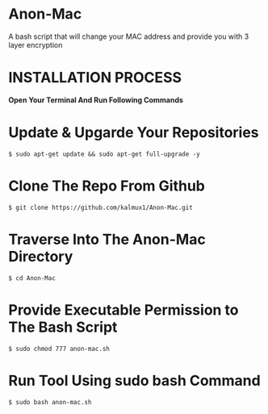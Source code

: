 # Anon-Mac


A bash script that will change your MAC address and provide you with 3 layer encryption 


# **INSTALLATION PROCESS**

**Open Your Terminal And Run Following Commands**


# Update & Upgarde Your Repositories
    $ sudo apt-get update && sudo apt-get full-upgrade -y
# Clone The Repo From Github 
    $ git clone https://github.com/kalmux1/Anon-Mac.git  
# Traverse Into The Anon-Mac Directory
    $ cd Anon-Mac
# Provide Executable Permission to The Bash Script 
    $ sudo chmod 777 anon-mac.sh
# Run Tool Using sudo bash Command 
    $ sudo bash anon-mac.sh  
